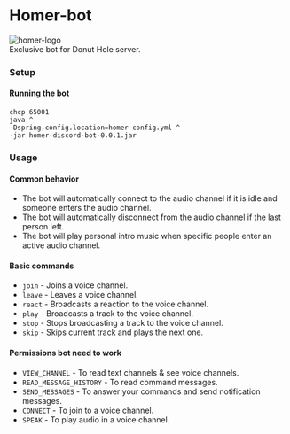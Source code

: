 # Homer-bot

![homer-logo](https://github.com/f89324/homer-discord-bot/blob/develop/resources/homer.png)  
Exclusive bot for Donut Hole server.


### Setup
#### Running the bot
```
chcp 65001
java ^
-Dspring.config.location=homer-config.yml ^
-jar homer-discord-bot-0.0.1.jar
```

### Usage

#### Common behavior
* The bot will automatically connect to the audio channel if it is idle and someone enters the audio channel.
* The bot will automatically disconnect from the audio channel if the last person left.
* The bot will play personal intro music when specific people enter an active audio channel.

#### Basic commands
* `join` - Joins a voice channel.
* `leave` - Leaves a voice channel.
* `react` - Broadcasts a reaction to the voice channel.
* `play` - Broadcasts a track to the voice channel.
* `stop` - Stops broadcasting a track to the voice channel.
* `skip` - Skips current track and plays the next one.

#### Permissions bot need to work
* `VIEW_CHANNEL` - To read text channels & see voice channels.
* `READ_MESSAGE_HISTORY` - To read command messages.
* `SEND_MESSAGES` - To answer your commands and send notification messages.
* `CONNECT` - To join to a voice channel.
* `SPEAK` - To play audio in a voice channel.